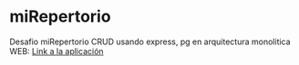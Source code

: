 # miRepertorio
Desafio miRepertorio CRUD usando express, pg en arquitectura monolitica
WEB: <a href="https://mirepertorio.onrender.com/">Link a la aplicación</a>